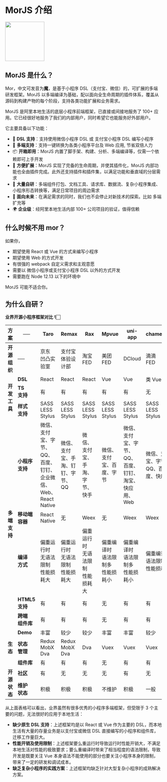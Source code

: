 # MorJS 介绍

<img src="https://img.alicdn.com/imgextra/i1/O1CN017EoZuR20PghATY7Fw_!!6000000006842-55-tps-485-350.svg" width="126" />

## MorJS 是什么？

Mor，中文可发音为**魔**，是基于小程序 DSL（支付宝、微信）的，可扩展的多端研发框架。MorJS 以多端编译为基础，配以面向全生命周期的插件体系，覆盖从源码到构建产物的每个阶段，支持各类功能扩展和业务需求。

MorJS 是阿里本地生活的底层小程序前端框架，已直接或间接地服务了 100+ 应用。它已经很好地服务了我们的内部用户，同时希望它也能服务好外部用户。

它主要具备以下功能：

- 💎 **DSL 支持**：支持使用微信小程序 DSL 或 支付宝小程序 DSL 编写小程序
- 🌴 **多端支持**：支持一键转换为各类小程序平台及 Web 应用, 节省双倍人力
- 📦 **开箱即用**：MorJS 内置了脚手架、构建、分析、多端编译等，仅需一个依赖即可上手开发
- 🎉 **方便扩展**：MorJS 实现了完备的生命周期，并使其插件化，MorJS 内部功能也全由插件完成。此外还支持插件和插件集，以满足功能和垂直域的分层需求
- 🚀 **大量自研**：多端组件打包、文档工具、请求库、数据流、复杂小程序集成、小程序形态转换等，满足日常项目的周边需求
- 🚄 **面向未来**：在满足需求的同时，我们也不会停止对新技术的探索。比如 多端扩充等
- 🌍 **企业级**：经阿里本地生活内部 100+ 公司项目的验证，值得信赖

## 什么时候不用 mor？

如果你，

- 期望使用 React 或 Vue 的方式来编写小程序
- 期望使用 Web 的方式开发
- 有很强的 webpack 自定义需求和主观意愿
- 需要以 微信小程序或支付宝小程序 DSL 以外的方式开发
- 需要跑在 Node 12.13 以下的环境中

MorJS 可能不适合你。

## 为什么自研？

**业界开源小程序框架对比 👇🏻**

<table>
  <thead>
    <tr>
      <th width="50"><strong>方案</strong></th>
      <th width="50">──</th>
      <th width="100"><strong>Taro</strong></th>
      <th width="100"><strong>Remax</strong></th>
      <th width="100"><strong>Rax</strong></th>
      <th width="100"><strong>Mpvue</strong></th>
      <th width="100"><strong>uni-app</strong></th>
      <th width="100"><strong>chameleon</strong></th>
    </tr>
  </thead>
  <tbody>
    <tr>
      <td><strong>开源<br/>组织</strong></td>
      <td>──</td>
      <td>京东<br/>凹凸实验室</td>
      <td>支付宝<br/>体验设计部</td>
      <td>淘宝<br/>FED</td>
      <td>美团<br/>FED</td>
      <td>DCloud</td>
      <td>滴滴<br/>FED</td>
    </tr>
    <tr>
      <td rowspan="3"><strong>开发<br/>工具</strong></td>
      <td><strong>DSL</strong></td>
      <td>React</td>
      <td>React</td>
      <td>React</td>
      <td>Vue</td>
      <td>Vue</td>
      <td>类 Vue</td>
    </tr>
    <tr>
      <td><strong>TS</strong> <br/><strong>支持</strong></td>
      <td>有</td>
      <td>有</td>
      <td>有</td>
      <td>有</td>
      <td>有</td>
      <td>无</td>
    </tr>
    <tr>
      <td><strong>样式<br/>支持</strong></td>
      <td>SASS<br/>LESS<br/>Stylus</td>
      <td>SASS<br/>LESS<br/>Stylus</td>
      <td>SASS<br/>LESS<br/>Stylus</td>
      <td>SASS<br/>LESS<br/>Stylus</td>
      <td>SASS<br/>LESS<br/>Stylus</td>
      <td>SASS<br/>LESS<br/>Stylus</td>
    </tr>
    <tr>
      <td rowspan="5"><strong>多端<br/>支持</strong></td>
      <td><strong>小程序<br/>支持</strong></td>
      <td>微信、支付宝、字节、QQ、百度、钉钉、企业微信、Web、React Native</td>
      <td>微信、支付宝、手淘、钉钉、字节、QQ</td>
      <td>微信、支付宝、手淘、字节、快手</td>
      <td>微信、支付宝、百度、字节</td>
      <td>微信、支付宝、字节、QQ、百度、钉钉、淘宝、快应用、Web</td>
      <td>微信、支付宝、字节、QQ、百度、快应用</td>
    </tr>
    <tr>
      <td><strong>移动端<br/>容器</strong></td>
      <td>React Native</td>
      <td>无</td>
      <td>Weex</td>
      <td>无</td>
      <td>Weex</td>
      <td>Weex</td>
    </tr>
    <tr>
      <td><strong>编译<br/>方式</strong></td>
      <td>偏重运行时<br/>无语法限制<br/>性能损耗大</td>
      <td>偏重运行时<br/>无语法限制<br/>性能损耗大</td>
      <td>偏重运行时<br/>无语法限制<br/>性能损耗大</td>
      <td>偏重编译时<br/>语法限制多<br/>性能损耗小</td>
      <td>偏重编译时<br/>语法限制多<br/>性能损耗小</td>
      <td>偏重编译时<br/>语法限制多<br/>性能损耗小</td>
    </tr>
    <tr>
      <td><strong>HTML5<br/>支持</strong></td>
      <td>有</td>
      <td>有</td>
      <td>有</td>
      <td>无</td>
      <td>有</td>
      <td>有</td>
    </tr>
    <tr>
      <td><strong>跨端<br/>组件库</strong></td>
      <td>有</td>
      <td>有</td>
      <td>有</td>
      <td>无</td>
      <td>有</td>
      <td>有</td>
    </tr>
    <tr>
      <td rowspan="3"><strong>生态</strong></td>
      <td><strong>Demo</strong></td>
      <td>丰富</td>
      <td>较少</td>
      <td>较少</td>
      <td>丰富</td>
      <td>丰富</td>
      <td>较少</td>
    </tr>
    <tr>
      <td><strong>状态<br/>管理</strong></td>
      <td>Redux<br/>MobX<br/>Dva</td>
      <td>Redux<br/>MobX<br/>Dva</td>
      <td>Dva</td>
      <td>Vuex</td>
      <td>Vuex</td>
      <td>Vuex</td>
    </tr>
    <tr>
      <td><strong>组件库</strong></td>
      <td>有</td>
      <td>有</td>
      <td>有</td>
      <td>无</td>
      <td>有</td>
      <td>有</td>
    </tr>
    <tr>
      <td rowspan="2"><strong>开源<br/>状态</strong></td>
      <td><strong>社区</strong></td>
      <td>有</td>
      <td>无</td>
      <td>无</td>
      <td>无</td>
      <td>有</td>
      <td>无</td>
    </tr>
    <tr>
      <td><strong>维护<br/>状态</strong></td>
      <td>积极</td>
      <td>积极</td>
      <td>积极</td>
      <td>不维护</td>
      <td>积极</td>
      <td>一般</td>
    </tr>
  </tbody>
</table>

从上面表格可以看出，业界虽然有很多优秀的小程序多端框架，但受限于 3 个主要的问题，无法很好的应用于本地生活：

- **缺少原生 DSL 支持**：上述框架均是以 React 或 Vue 作为主要的 DSL，而本地生活有大量的存量业务是以支付宝或微信 DSL 直接编写的小程序和组件库，迁移工作量巨大。
- **性能开销及使用限制**：上述框架要么重运行时导致运行时性能开销大，不满足本地生活对性能的极致要求；要么重编译时带来了相当程度的语法限制，导致开发是既要关注 Vue 本身语法不能使用的部分也要关注小程序本身的限制，带来了一定的研发和调试成本。
- **缺乏复杂小程序的实践方案**：上述框架均缺乏针对大型复杂小程序的成熟解决方案。
